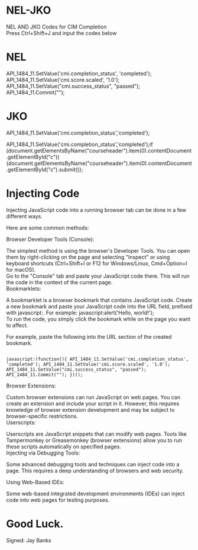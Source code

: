 # NEL-JKO  
NEL AND JKO Codes for CIM Completion  
Press Ctrl+Shift+J and input the codes below  

# NEL  

API_1484_11.SetValue('cmi.completion_status', 'completed');  
API_1484_11.SetValue('cmi.score.scaled', '1.0');  
API_1484_11.SetValue("cmi.success_status", "passed");  
API_1484_11.Commit("");  

# JKO  

API_1484_11.SetValue('cmi.completion_status','completed');  

API_1484_11.SetValue('cmi.completion_status','completed');if (document.getElementsByName("courseheader").item(0).contentDocument.getElementById("c")){document.getElementsByName("courseheader").item(0).contentDocument.getElementById("c").submit()};

# Injecting Code  

Injecting JavaScript code into a running browser tab can be done in a few different ways.  

Here are some common methods:  

Browser Developer Tools (Console):  

The simplest method is using the browser's Developer Tools. You can open them by right-clicking on the page and selecting "Inspect" or using keyboard shortcuts (Ctrl+Shift+I or F12 for Windows/Linux, Cmd+Option+I for macOS).  
Go to the "Console" tab and paste your JavaScript code there. This will run the code in the context of the current page.  
Bookmarklets:  

A bookmarklet is a browser bookmark that contains JavaScript code. Create a new bookmark and paste your JavaScript code into the URL field, prefixed with javascript:. For example: javascript:alert('Hello, world!');  
To run the code, you simply click the bookmark while on the page you want to affect.  

For example, paste the following into the URL section of the created bookmark.  
```

javascript:(function(){ API_1484_11.SetValue('cmi.completion_status', 'completed'); API_1484_11.SetValue('cmi.score.scaled', '1.0'); API_1484_11.SetValue("cmi.success_status", "passed"); API_1484_11.Commit(""); })();

```


Browser Extensions:  

Custom browser extensions can run JavaScript on web pages. You can create an extension and include your script in it. However, this requires knowledge of browser extension development and may be subject to browser-specific restrictions.  
Userscripts:  

Userscripts are JavaScript snippets that can modify web pages. Tools like Tampermonkey or Greasemonkey (browser extensions) allow you to run these scripts automatically on specified pages.  
Injecting via Debugging Tools:  

Some advanced debugging tools and techniques can inject code into a page. This requires a deep understanding of browsers and web security.  

Using Web-Based IDEs:  

Some web-based integrated development environments (IDEs) can inject code into web pages for testing purposes.  

# Good Luck.  
Signed: Jay Banks  

